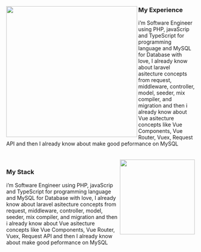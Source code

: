 


<img align="left" width="350px" src="https://github-readme-stats.vercel.app/api?username=albasyir&show_icons=true&theme=merko" />

<h3 style='margin-top: 0'>My Experience</h3>
i’m Software Engineer using PHP, javaScrip and TypeScript for
programming language and MySQL for Database with love, I already know about 
laravel asitecture concepts from request, middleware, controller, model, seeder, mix
compiler, and migration and then i already know about Vue asitecture concepts
like Vue Components, Vue Router, Vuex, Request API and then I already know about 
make good peformance on MySQL

<br />
<br />
<br />

<img align='right' height='200px' src="https://github-readme-stats.vercel.app/api/top-langs/?username=albasyir&hide=html&theme=merko" />

### My Stack
i’m Software Engineer using PHP, javaScrip and TypeScript for
programming language and MySQL for Database with love, I already know about 
laravel asitecture concepts from request, middleware, controller, model, seeder, mix
compiler, and migration and then i already know about Vue asitecture concepts
like Vue Components, Vue Router, Vuex, Request API and then I already know about 
make good peformance on MySQL
